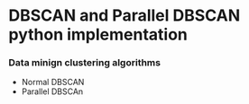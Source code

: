 # DBSCAN and  Parallel DBSCAN  python implementation 

### Data minign clustering algorithms
* Normal DBSCAN
* Parallel DBSCAn
